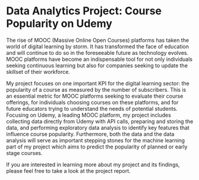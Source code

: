 # Data Analytics Project: Course Popularity on Udemy

The rise of MOOC (Massive Online Open Courses) platforms has taken the world of digital learning by storm. It has transformed the face of education and will continue to do so in the foreseeable future as technology evolves. MOOC platforms have become an indispensable tool for not only individuals seeking continuous learning but also for companies seeking to update the skillset of their workforce.

My project focuses on one important KPI for the digital learning sector: the popularity of a course as measured by the number of subscribers. This is an essential metric for MOOC platforms seeking to evaluate their course offerings, for individuals choosing courses on these platforms, and for future educators trying to understand the needs of potential students. Focusing on Udemy, a leading MOOC platform, my project includes collecting data directly from Udemy with API calls, preparing and storing the data, and performing exploratory data analysis to identify key features that influence course popularity. Furthermore, both the data and the data analysis will serve as important stepping stones for the machine learning part of my project which aims to predict the popularity of planned or early stage courses.

If you are interested in learning more about my project and its findings, please feel free to take a look at the project report.
